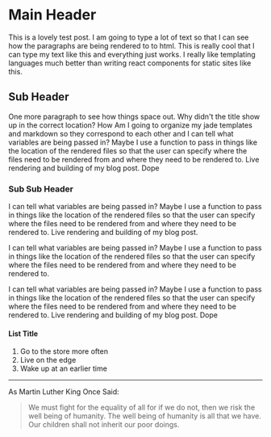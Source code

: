 # Main Header
This is a lovely test post. I am going to type a lot of text so that I can see how the paragraphs are being rendered to to html. This is really cool that I can type my text like this and everything just works. I really like templating languages much better than writing react components for static sites like this.
## Sub Header
One more paragraph to see how things space out. Why didn't the title show up in the correct location? How Am I going to organize my jade templates and markdown so they correspond to each other and I can tell what variables are being passed in? Maybe I use a function to pass in things like the location of the rendered files so that the user can specify where the files need to be rendered from and where they need to be rendered to. Live rendering and building of my blog post. Dope
### Sub Sub Header
I can tell what variables are being passed in? Maybe I use a function to pass in things like the location of the rendered files so that the user can specify where the files need to be rendered from and where they need to be rendered to. Live rendering and building of my blog post.

I can tell what variables are being passed in? Maybe I use a function to pass in things like the location of the rendered files so that the user can specify where the files need to be rendered from and where they need to be rendered to.

I can tell what variables are being passed in? Maybe I use a function to pass in things like the location of the rendered files so that the user can specify where the files need to be rendered from and where they need to be rendered to. Live rendering and building of my blog post. Dope

#### List Title
1. Go to the store more often
2. Live on the edge
3. Wake up at an earlier time

---

As Martin Luther King Once Said:
> We must fight for the equality of all for if we do not, then we risk the well being of humanity. The well being of humanity is all that we have. Our children shall not inherit our poor doings.
